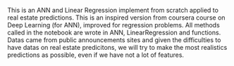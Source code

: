 This is an ANN and Linear Regression implement from scratch applied to real estate predictions. This is an inspired version from coursera course on Deep Learning (for ANN), improved for regression problems. 
All methods called in the notebook are wrote in ANN, LinearRegression and functions. 
Datas came from public announcements sites and given the difficulties to have datas on real estate predicitons, we will try to make the most realistics predictions as possible, even if we have not a lot of features. 
